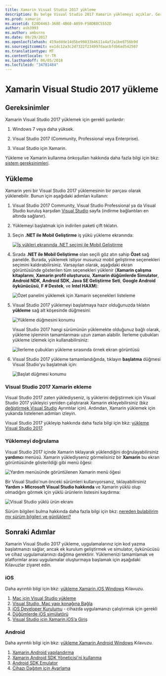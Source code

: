 ```yaml
---
title: Xamarin Visual Studio 2017 yükleme
description: Bu belge Visual Studio 2017 Xamarin yüklemeyi açıklar. Gereksinimleri, yükleme işlemi ve yüklemenin doğrulanması anlatılmaktadır.
ms.prod: xamarin
ms.assetid: E20D4463-368E-4B60-A059-F50DB8C5552D
author: asb3993
ms.author: amburns
ms.date: 09/29/2017
ms.openlocfilehash: 419addde14d5be99833b4611a4af2a1be8756b9d
ms.sourcegitcommit: ea1dc12a3c2d7322f234997daacbfdb6ad542507
ms.translationtype: MT
ms.contentlocale: tr-TR
ms.lasthandoff: 06/05/2018
ms.locfileid: "34781484"
---
```

# <a name="installing-xamarin-in-visual-studio-2017"></a>Xamarin Visual Studio 2017 yükleme

<a name="requirements" />

## <a name="requirements"></a>Gereksinimler

Xamarin Visual Studio 2017 yüklemek için gerekli şunlardır:

1. Windows 7 veya daha yüksek.

2. Visual Studio 2017 (Community, Professional veya Enterprise).

3. Visual Studio için Xamarin.

Yükleme ve Xamarin kullanma önkoşulları hakkında daha fazla bilgi için bkz: [sistem gereksinimleri](~/cross-platform/get-started/requirements.md).

<a name="installation" />

## <a name="installation"></a>Yükleme

Xamarin yeni bir Visual Studio 2017 yüklemesinin bir parçası olarak yüklenebilir.
Bunun için aşağıdaki adımları kullanın:

1. Visual Studio 2017 Community, Visual Studio Professional ya da Visual Studio kuruluş karşıdan [Visual Studio](https://www.visualstudio.com/vs/) sayfa (indirme bağlantıları en altında sağlanır).

2. Yüklemeyi başlatmak için indirilen paketi çift tıklatın.

3. Seçin **.NET ile Mobil Geliştirme** iş yükü yükleme ekranında: 

    [![İş yükleri ekranında .NET seçimi ile Mobil Geliştirme](windows-images/01-mobile-dev-workload-sml.png)](windows-images/01-mobile-dev-workload.png#lightbox)

4. Sırada **.NET ile Mobil Geliştirme** olan seçili göz atın sahip **Özet** sağ panelde. Burada, yüklemek istiyor musunuz mobil geliştirme seçenekleri seçimini kaldırabilirsiniz. Varsayılan olarak, aşağıdaki ekran görüntüsünde gösterilen tüm seçenekleri yüklenir (**Xamarin çalışma kitaplarını**, **Xamarin profil oluşturucu**, **Xamarin düğümlerde Simulator**,  **Android NDK**, **Android SDK**, **Java SE Geliştirme Seti**, **Google Android öykünücüsü**, **F # Destek**, ve **Intel HAXM**):

    ![Özet panelini yüklemek için Xamarin seçenekleri listeleme](windows-images/02-summary.png)

5. Visual Studio 2017 yüklemeyi başlatmaya hazır olduğunuzda tıklatın **yükleme** sağ alt köşesinde düğmesini:

    ![Yükleme düğmesini konumu](windows-images/03-click-install.png)

   Visual Studio 2017 hangi sürümünün yüklemekte olduğunuz bağlı olarak, yükleme işleminin tamamlanması uzun zaman alabilir. İlerleme çubukları yükleme izlemek için kullanabilirsiniz:

    ![İlerleme çubukları yükleme sırasında örnek ekran görüntüsü](windows-images/04-progress-bars.png)

6. Visual Studio 2017 yükleme tamamlandığında, tıklayın **başlatma** düğmesi Visual Studio'yu başlatmak için:

    ![Başlat düğmesi konumu](windows-images/05-launch.png)

<a name="vs2017" />

### <a name="adding-xamarin-to-visual-studio-2017"></a>Visual Studio 2017 Xamarin ekleme

Visual Studio 2017 zaten yüklediyseniz, iş yüklerini değiştirmek için Visual Studio 2017 yükleyici yeniden çalıştırarak Xamarin ekleyebilirsiniz (bkz [değiştirmek Visual Studio](https://docs.microsoft.com/visualstudio/install/modify-visual-studio) Ayrıntılar için). Ardından, Xamarin yüklemek için yukarıda listelenen adımları izleyin.

Visual Studio 2017 yükleyip hakkında daha fazla bilgi için bkz: [yükleme Visual Studio 2017](https://docs.microsoft.com/visualstudio/install/install-visual-studio).


### <a name="verifying-installation"></a>Yüklemeyi doğrulama

Visual Studio 2017 içinde Xamarin tıklayarak yüklendiğini doğrulayabilirsiniz **yardımcı** menüsü. Xamarin yüklediyseniz görmelisiniz bir **Xamarin** bu ekran görüntüsünde gösterildiği gibi menü öğesi:

![Yardım menüsünde görüntülenen Xamarin menü öğesi](windows-images/12-xamarin-menu-item.png)

Bir Visual Studio'nun önceki sürümleri kullanıyorsanız, tıklayabilirsiniz **Yardım > Microsoft Visual Studio hakkında** ve Xamarin yüklü olup olmadığını görmek için yüklü ürünlerin listesini kaydırma:

![Visual Studio yüklü ürün ekranı](windows-images/13-xamarin-is-installed.png)

Sürüm bilgileri bulma hakkında daha fazla bilgi için bkz: [nereden bulabilirim my sürüm bilgileri ve günlükleri?](~/cross-platform/troubleshooting/questions/version-logs.md)

<a name="nextsteps" />

## <a name="next-steps"></a>Sonraki Adımlar

Xamarin Visual Studio 2017 yükleme, uygulamalarınız için kod yazma başlatmanızı sağlar, ancak ek kurulum geliştirmek ve simulator, öykünücüsü ve cihaz uygulamalarınızı dağıtma gerektirir. Yüklemenizi tamamlamak ve platformlar arası uygulamalar oluşturmaya başlamak için aşağıdaki Kılavuzlar ziyaret edin.

### <a name="ios"></a>iOS

Daha ayrıntılı bilgi için bkz: [yükleme Xamarin.iOS Windows](~/ios/get-started/installation/windows/index.md) Kılavuzu. 

1. [Mac için Visual Studio yükleme](https://docs.microsoft.com/visualstudio/mac/installation)
2. [Visual Studio, Mac yapı konağına Bağla](~/ios/get-started/installation/windows/connecting-to-mac/index.md)
3. [iOS Developer Kurulumu](~/ios/get-started/installation/device-provisioning/index.md) - cihazda uygulamanızı çalıştırmak için gerekli
5. [Düğümlerde iOS simülatörü](~/tools/ios-simulator.md)
6. [Visual Studio için Xamarin.iOS’a Giriş](~/ios/get-started/installation/windows/introduction-to-xamarin-ios-for-visual-studio.md)

### <a name="android"></a>Android

Daha ayrıntılı bilgi için bkz: [yükleme Xamarin.Android Windows](~/android/get-started/installation/windows.md) Kılavuzu.

1. [Xamarin.Android yapılandırma](~/android/get-started/installation/windows.md#configuration)
2. [Xamarin Android SDK Yöneticisi'ni kullanma](~/android/get-started/installation/android-sdk.md?ide=vs)
3. [Android SDK Emulator](~/android/get-started/installation/android-emulator/index.md)
4. [Cihazı Dağıtım için Ayarlama](~/android/get-started/installation/set-up-device-for-development.md)
